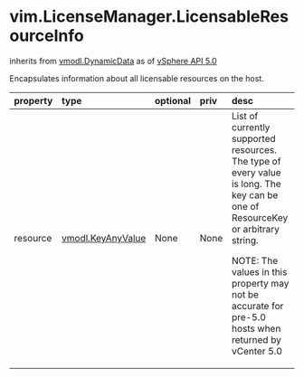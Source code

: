 vim.LicenseManager.LicensableResourceInfo
=========================================
inherits from [vmodl.DynamicData](docs/vmodl.DynamicData.md)
as of [vSphere API 5.0](vim.version.md#vim.version.version7)


Encapsulates information about all licensable resources on the host.

| property | type | optional | priv | desc |
|:---------|:-----|:---------|:-----|:-----|
| resource | [vmodl.KeyAnyValue](vmodl.KeyAnyValue.md "vmodl.KeyAnyValue") | None | None | List of currently supported resources.  The type of every value is long. The key can be one of ResourceKey  or arbitrary string.  <p>NOTE:    The values in this property may not be accurate for pre-5.0 hosts when returned by vCenter 5.0 |



